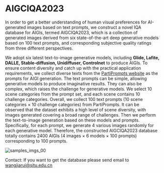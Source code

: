 # AIGCIQA2023
In order to get a better understanding of human visual preferences for AI-generated images based on text prompts, we construct a novel IQA database for AIGIs, termed AIGCIQA2023, which is a collection of generated images derived from six state-of-the-art deep generative models based on 100 text prompts, and corresponding subjective quality ratings from three different perspectives.

We adopt six latest text-to-image generative models, including **Glide, Lafite, DALLE, Stable-diffusion, Unidiffuser, Controlnet** to produce AIGIs.
To ensure content diversity and catch up with the practical application requirements, we collect diverse texts from the [PartiPrompts website](https://github.com/google-research/parti) as the prompts for AIGI generation.
The text prompts can be simple, allowing generative models to produce imaginative results.
They can also be complex, which raises the challenge for generative models.
We select 10 scene categories from the prompt set, and each scene contains 10 challenge categories.
Overall, we collect 100 text prompts (10 scene categories $\times$ 10 challenge categories) from PartiPrompts.
It can be observed that the dataset exhibits a high level of scene diversity, with images generated covering a broad range of challenges.
Then we perform the text-to-image generation based on these models and prompts. Specifically, for each prompt, we generate 4 various images randomly for each generative model. Therefore, the constructed AIGCIQA2023 database totally contains 2400 AIGIs (4 images $\times$ 6 models $\times$ 100 prompts) corresponding to 100 prompts.


![samples_imgs_00](https://github.com/wangjiarui153/AIGCIQA2023/assets/104545370/ab434e91-a766-4de4-babd-1d8fe5cb70c0)


Contact: If you want to get the database please send email to wangjiarui@sjtu.edu.cn
